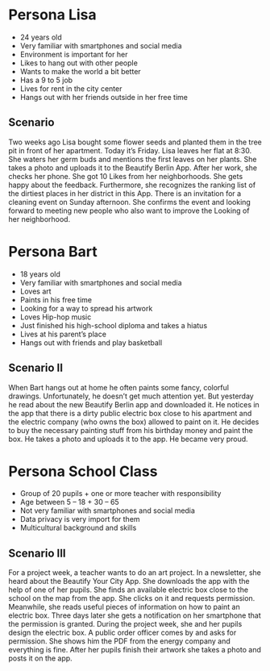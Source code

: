 # Persona Lisa

- 24 years old
- Very familiar with smartphones and social media
- Environment is important for her
- Likes to hang out with other people
- Wants to make the world a bit better
- Has a 9 to 5 job
- Lives for rent in the city center
- Hangs out with her friends outside in her free time

## Scenario
Two weeks ago Lisa bought some flower seeds and planted them in the tree pit in front of her apartment. Today it’s Friday. Lisa leaves her flat at 8:30. She waters her germ buds and mentions the first leaves on her plants. She takes a photo and uploads it to the Beautify Berlin App. After her work, she checks her phone. She got 10 Likes from her neighborhoods. She gets happy about the feedback. Furthermore, she recognizes the ranking list of the dirtiest places in her district in this App. There is an invitation for a cleaning event on Sunday afternoon. She confirms the event and looking forward to meeting new people who also want to improve the Looking of her neighborhood.

# Persona Bart
- 18 years old
- Very familiar with smartphones and social media
- Loves art
- Paints in his free time
- Looking for a way to spread his artwork
- Loves Hip-hop music
- Just finished his high-school diploma and takes a hiatus 
- Lives at his parent’s place
- Hangs out with friends and play basketball

## Scenario II
When Bart hangs out at home he often paints some fancy, colorful drawings. Unfortunately, he doesn’t get much attention yet. But yesterday he read about the new Beautify Berlin app and downloaded it. He notices in the app that there is a dirty public electric box close to his apartment and the electric company (who owns the box) allowed to paint on it. He decides to buy the necessary painting stuff from his birthday money and paint the box. He takes a photo and uploads it to the app. He became very proud.

# Persona School Class
- Group of 20 pupils + one or more teacher with responsibility 
- Age between 5 – 18 + 30 – 65
- Not very familiar with smartphones and social media
- Data privacy is very import for them
- Multicultural background and skills

## Scenario III
For a project week, a teacher wants to do an art project. In a newsletter, she heard about the Beautify Your City App. She downloads the app with the help of one of her pupils. She finds an available electric box close to the school on the map from the app. She clicks on it and requests permission. Meanwhile, she reads useful pieces of information on how to paint an electric box. Three days later she gets a notification on her smartphone that the permission is granted. During the project week, she and her pupils design the electric box. A public order officer comes by and asks for permission. She shows him the PDF from the energy company and everything is fine. After her pupils finish their artwork she takes a photo and posts it on the app.